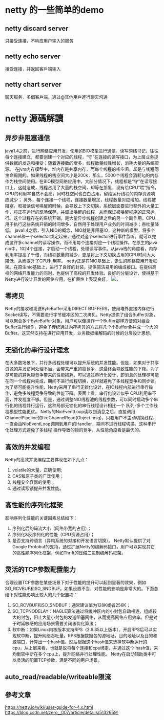 # netty 的一些简单的demo
## netty discard server
只接受连接，不响应用户输入的服务
## netty echo server
接受连接，并返回客戶端输入
## netty chart server
聊天服务，多個客戶端，通过@其他用戶進行聊天沟通

# netty 源碼解讀
## 异步非阻塞通信
java1.4之前，进行网络应用开发，使用的BIO模型进行通信，读写网络书记，往往每个连接建立，都要创建一个对应的线程，“守”在连接的读写接口，为上层业务提供数据的发送和接受；随着连接数的增多，线程数量线性增长，消耗大量的系统资源。
在jvm内存模型中，堆内存是共享内存，而每个线程的栈空间，却是与线程同生命周期的。如果线程的栈空间大小是200k，那么，5000个线程会消耗1g的内存作为栈空间使用。在BIO模型网络应用中，大部分情况下，线程都是“守”在读写接口上，这就造成，线程占用了大量的栈空间，却等在那里，没有给CPU“喂”指令，CPU的利用率自然不会高，同时栈空间也白白占用，留给运行线程的内存资源响应减少；
另外，每个连接一个线程，连接数量增加，线程数量对应增加。线程被阻塞，和被读信号唤醒的时候，会导致上下文切换，系统层面要进行额外的大量工作，将正在运行的现场保存，并调出唤醒的线程，从而保证被唤醒程序的正常运行。这个过程存在的系统开销，是大量异步线程创建之后的另一个副作用。CPU用于执行这些系统开销的时间增多，自然用于处理用户业务的时间减少；吞吐量降低。
java1.4之后，引入NIO的概念，NIO就是非阻塞IO，这种新的模型，将多个channel和一个selector绑定起来，通过对这个selector进行事件监听，就可以完成这许多channel的读写操作。而不用每个连接对应一个线程操作。在原生的java nio中，1024个连接，才启动一个线程，处理读写事件。从java栈的角度看，内存利用率提高了千倍，而线程数量的减少，更是将上下文切换占用的CPU时间大大降低，从而提升了CPU利用率。
netty正是在NIO基础上，诞生的网络应用开发框架。在原生nio基础上，进行了良好的封装，提供简洁易用的编成接口。在提供高校的网络开发能力的同时，也提供了高校的开发体验。良好的分层设计，使得基于Netty进行设计开发的网络应用，在扩展性上表现良好。
![](https://netty.io/images/components.png)，
## 零拷贝
Netty的接收和发送ByteBuffer采用DIRECT BUFFERS，使用堆外直接内存进行Socket读写，不需要进行字节缓冲区的二次拷贝。Netty提供了组合Buffer对象，可以聚合多个ByteBuffer对象，用户可以像操作一个Buffer那样方便的对组合Buffer进行操作，避免了传统通过内存拷贝的方式将几个小Buffer合并成一个大的Buffer。这天然支持在进行应用开发，业务数据编解码的时候的分层设计思想。
## 无锁化的串行设计理念
在大多数场景下，并行多线程处理可以提升系统的并发性能。但是，如果对于共享资源的并发访问处理不当，会带来严重的锁竞争，这最终会导致性能的下降。为了尽可能的避免锁竞争带来的性能损耗，可以通过串行化设计，即消息的处理尽可能在同一个线程内完成，期间不进行线程切换，这样就避免了多线程竞争和同步锁。
为了尽可能提升性能，Netty采用了串行无锁化设计，在IO线程内部进行串行操作，避免多线程竞争导致的性能下降。表面上看，串行化设计似乎 CPU利用率不高，并发程度不够。但是，通过调整NIO线程池的线程参数，可以同时启动多个串行化的线程并行运行，这种局部无锁化的串行线程设计相比一个 队列-多个工作线程模型性能更优。
Netty的NioEventLoop读取到消息之后，直接调用ChannelPipeline的fireChannelRead(Object msg)，只要用户不主动切换线程，一直会由NioEventLoop调用到用户的Handler，期间不进行线程切换，这种串行化处理方式避免了多线程 操作导致的锁的竞争，从性能角度看是最优的。
## 高效的并发编程
Netty的高效并发编程主要体现在如下几点：
1) volatile的大量、正确使用;
2) CAS和原子类的广泛使用；
3) 线程安全容器的使用；
4) 通过读写锁提升并发性能。
## 高性能的序列化框架
影响序列化性能的关键因素总结如下：
1) 序列化后的码流大小（网络带宽的占用）；
2) 序列化&反序列化的性能（CPU资源占用）；
3) 是否支持跨语言（异构系统的对接和开发语言切换）。
Netty默认提供了对Google Protobuf的支持，通过扩展Netty的编解码接口，用户可以实现其它的高性能序列化框架，例如Thrift的压缩二进制编解码框架。
## 灵活的TCP参数配置能力
合理设置TCP参数在某些场景下对于性能的提升可以起到显著的效果，例如SO_RCVBUF和SO_SNDBUF。如果设置不当，对性能的影响是非常大的。下面总结下对性能影响比较大的几个配置项：
1) SO_RCVBUF和SO_SNDBUF：通常建议值为128K或者256K；
2) SO_TCPNODELAY：NAGLE算法通过将缓冲区内的小封包自动相连，组成较大的封包，阻止大量小封包的发送阻塞网络，从而提高网络应用效率。但是对于时延敏感的应用场景需要关闭该优化算法；
3) 软中断：如果Linux内核版本支持RPS（2.6.35以上版本），开启RPS后可以实现软中断，提升网络吞吐量。RPS根据数据包的源地址，目的地址以及目的和源端口，计算出一个hash值，然后根据这个hash值来选择软中断运行的cpu，从上层来看，也就是说将每个连接和cpu绑定，并通过这个 hash值，来均衡软中断在多个cpu上，提升网络并行处理性能。
Netty在启动辅助类中可以灵活的配置TCP参数，满足不同的用户场景。
## auto_read/readable/writeable限流

## 參考文章
https://netty.io/wiki/user-guide-for-4.x.html<br/>
https://blog.csdn.net/zero__007/article/details/51326591<br/>
